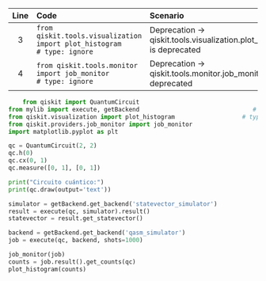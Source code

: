 | Line | Code | Scenario | Reference | Artifact | Refactoring |
| :--: | :--- | :------- | :-------: | :------- | :---------- |
| 3 | `from qiskit.tools.visualization import plot_histogram                   # type: ignore` | Deprecation -> qiskit.tools.visualization.plot_histogram is deprecated | IK | qiskit.tools.visualization | `from qiskit.visualization import plot_histogram` |
| 4 | `from qiskit.tools.monitor import job_monitor                        # type: ignore` | Deprecation -> qiskit.tools.monitor.job_monitor is deprecated | IK | qiskit.tools.monitor | `from qiskit.providers.job_monitor import job_monitor` |

```python
    from qiskit import QuantumCircuit                                    # type: ignore
from mylib import execute, getBackend                                # type: ignore
from qiskit.visualization import plot_histogram                   # type: ignore
from qiskit.providers.job_monitor import job_monitor                        # type: ignore
import matplotlib.pyplot as plt

qc = QuantumCircuit(2, 2)
qc.h(0)
qc.cx(0, 1)
qc.measure([0, 1], [0, 1])

print("Circuito cuántico:")
print(qc.draw(output='text'))

simulator = getBackend.get_backend('statevector_simulator')
result = execute(qc, simulator).result()
statevector = result.get_statevector()

backend = getBackend.get_backend('qasm_simulator')
job = execute(qc, backend, shots=1000)

job_monitor(job)
counts = job.result().get_counts(qc)
plot_histogram(counts)
```